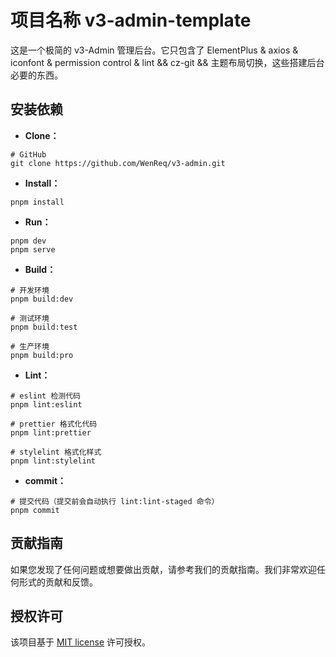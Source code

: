 # 项目名称 v3-admin-template

这是一个极简的 v3-Admin 管理后台。它只包含了 ElementPlus & axios & iconfont & permission control & lint && cz-git && 主题布局切换，这些搭建后台必要的东西。

## 安装依赖

- **Clone：**

```text
# GitHub
git clone https://github.com/WenReq/v3-admin.git
```

- **Install：**

```text
pnpm install
```

- **Run：**

```text
pnpm dev
pnpm serve
```

- **Build：**

```text
# 开发环境
pnpm build:dev

# 测试环境
pnpm build:test

# 生产环境
pnpm build:pro
```

- **Lint：**

```text
# eslint 检测代码
pnpm lint:eslint

# prettier 格式化代码
pnpm lint:prettier

# stylelint 格式化样式
pnpm lint:stylelint
```

- **commit：**

```text
# 提交代码（提交前会自动执行 lint:lint-staged 命令）
pnpm commit
```

## 贡献指南

如果您发现了任何问题或想要做出贡献，请参考我们的贡献指南。我们非常欢迎任何形式的贡献和反馈。

## 授权许可

该项目基于 [MIT license](LICENSE) 许可授权。
